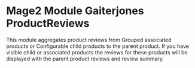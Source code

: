# Mage2 Module Gaiterjones ProductReviews

This module aggregates product reviews from Grouped associated products or Configurable child products to the parent product.
If you have visible child or associated products the reviews for these products will be displayed with the parent product reviews and review summary.
